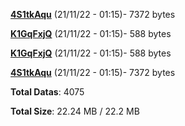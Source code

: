 [**4S1tkAqu**](/data/4S1tkAqu.txt) (21/11/22 - 01:15)- 7372 bytes

[**K1GqFxjQ**](/data/K1GqFxjQ.txt) (21/11/22 - 01:15)- 588 bytes

[**K1GqFxjQ**](/data/K1GqFxjQ.txt) (21/11/22 - 01:15)- 588 bytes

[**4S1tkAqu**](/data/4S1tkAqu.txt) (21/11/22 - 01:15)- 7372 bytes

**Total Datas**: 4075

**Total Size**: 22.24 MB / 22.2 MB